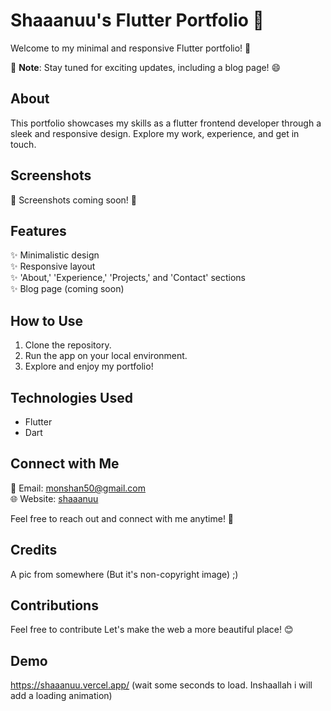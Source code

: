 # Shaaanuu's Flutter Portfolio 🚀

Welcome to my minimal and responsive Flutter portfolio! 🌟

📌 **Note**: Stay tuned for exciting updates, including a blog page! 😄

## About
This portfolio showcases my skills as a flutter frontend developer through a sleek and responsive design. Explore my work, experience, and get in touch.

## Screenshots
📸 Screenshots coming soon! 🤳

## Features
✨ Minimalistic design\
✨ Responsive layout\
✨ 'About,' 'Experience,' 'Projects,' and 'Contact' sections\
✨ Blog page (coming soon)

## How to Use
1. Clone the repository.
2. Run the app on your local environment.
3. Explore and enjoy my portfolio!

## Technologies Used
- Flutter
- Dart

## Connect with Me
📧 Email: monshan50@gmail.com\
🌐 Website: [shaaanuu](https://shaaanuu.github.io)

Feel free to reach out and connect with me anytime! 🚀

## Credits
A pic from somewhere (But it's non-copyright image) ;)

## Contributions

Feel free to contribute
Let's make the web a more beautiful place! 😊

## Demo

https://shaaanuu.vercel.app/
(wait some seconds to load. Inshaallah i will add a loading animation)
